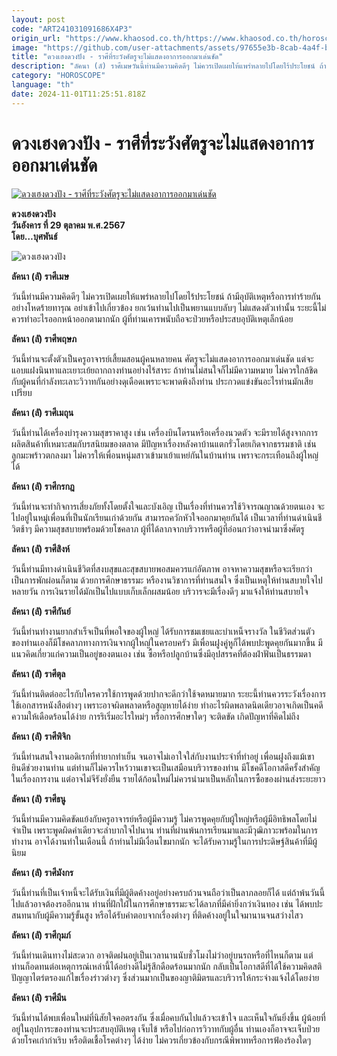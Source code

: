 ```yaml
---
layout: post
code: "ART241031091686X4P3"
origin_url: "https://www.khaosod.co.th/https://www.khaosod.co.th/horoscope/news_9477749"
image: "https://github.com/user-attachments/assets/97655e3b-8cab-4a4f-b99d-dfb3e64b78d4"
title: "ดวงเฮงดวงปัง - ราศีที่ระวังศัตรูจะไม่แสดงอาการออกมาเด่นชัด"
description: "ลัคนา (ลั) ราศีเมษวันนี้ท่านมีความคิดดีๆ ไม่ควรเปิดเผยให้แพร่หลายไปโดยไร้ประโยชน์ ถ้ามีอุบัติเหตุหรือการทำร้ายกันอย่างโหดร้ายทารุณ อย่าเข้าไปเกี่ยวข้อง"
category: "HOROSCOPE"
language: "th"
date: 2024-11-01T11:25:51.818Z
---
```


# ดวงเฮงดวงปัง - ราศีที่ระวังศัตรูจะไม่แสดงอาการออกมาเด่นชัด

[![ดวงเฮงดวงปัง - ราศีที่ระวังศัตรูจะไม่แสดงอาการออกมาเด่นชัด](https://www.khaosod.co.th/wpapp/uploads/2024/10/kkk-4.jpg "ดวงเฮงดวงปัง - ราศีที่ระวังศัตรูจะไม่แสดงอาการออกมาเด่นชัด")](https://www.khaosod.co.th/wpapp/uploads/2024/10/kkk-4.jpg)

**ดวงเฮงดวงปัง**  
**วันอังคาร ที่ 29 ตุลาคม พ.ศ.2567**  
**โดย…บุศพันธ์**

![ดวงเฮงดวงปัง](https://www.khaosod.co.th/wpapp/uploads/2024/10/ppp-5.jpg)

**ลัคนา (ลั) ราศีเมษ**

วันนี้ท่านมีความคิดดีๆ ไม่ควรเปิดเผยให้แพร่หลายไปโดยไร้ประโยชน์ ถ้ามีอุบัติเหตุหรือการทำร้ายกันอย่างโหดร้ายทารุณ อย่าเข้าไปเกี่ยวข้อง ยกเว้นท่านไปเป็นพยานแบบลับๆ ไม่แสดงตัวเท่านั้น ระยะนี้ไม่ควรทำอะไรออกหน้าออกตามากนัก ผู้ที่ท่านเคารพนับถือจะป่วยหรือประสบอุบัติเหตุเล็กน้อย

**ลัคนา (ลั) ราศีพฤษภ**

วันนี้ท่านจะตั้งตัวเป็นครูอาจารย์เสี้ยมสอนผู้คนหลายคน ศัตรูจะไม่แสดงอาการออกมาเด่นชัด แต่จะแอบแฝงนินทาและเยาะเย้ยถากถางท่านอย่างไร้สาระ ถ้าท่านไม่สนใจก็ไม่มีความหมาย ไม่ควรใกล้ชิดกับผู้คนที่กำลังทะเลาะวิวาทกันอย่างดุเดือดเพราะจะพาดพิงถึงท่าน ประกวดแข่งขันอะไรท่านมักเสียเปรียบ

**ลัคนา (ลั) ราศีเมถุน**

วันนี้ท่านได้เครื่องบำรุงความสุขราคาสูง เช่น เครื่องบินโดรนหรือเครื่องนวดตัว จะมีรายได้สูงจากการผลิตสินค้าที่เหมาะสมกับรสนิยมของตลาด มีปัญหาเรื่องหลังคาบ้านแตกรั่วโดยเกิดจากธรรมชาติ เช่น ลูกมะพร้าวตกลงมา ไม่ควรให้เพื่อนหนุ่มสาวเข้ามาเย้าแหย่กันในบ้านท่าน เพราจะกระเทือนถึงผู้ใหญ่ได้

**ลัคนา (ลั) ราศีกรกฎ**

วันนี้ท่านจะทำกิจการเสี่ยงภัยทั้งโดยตั้งใจและบังเอิญ เป็นเรื่องที่ท่านควรใช้วิจารณญาณด้วยตนเอง จะไปอยู่ในหมู่เพื่อนที่เป็นนักเรียนเก่าด้วยกัน สามารถควักหัวใจออกมาคุยกันได้ เป็นเวลาที่ท่านดำเนินชีวิตช้าๆ มีความสุขสบายพร้อมด้วยโชคลาภ ผู้ที่ได้ลาภจากบริวารหรือผู้ที่อ่อนกว่าอาจนำมาซึ่งศัตรู

**ลัคนา (ลั) ราศีสิงห์**

วันนี้ท่านมีทางดำเนินชีวิตที่สงบสุขและสุขสบายพอสมควรแก่อัตภาพ อาจหาความสุขหรือจะเรียกว่าเป็นการพักผ่อนก็ตาม ด้วยการศึกษาธรรมะ หรืองานวิชาการที่ท่านสนใจ ซึ่งเป็นเหตุให้ท่านสบายใจไปหลายวัน การเงินรายได้มักเป็นไปแบบเก็บเล็กผสมน้อย บริวารจะมีเรื่องดีๆ มาแจ้งให้ท่านสบายใจ

**ลัคนา (ลั) ราศีกันย์**

วันนี้ท่านทำงานยากสำเร็จเป็นที่พอใจของผู้ใหญ่ ได้รับการชมเชยและบำเหน็จรางวัล ในชีวิตส่วนตัวของท่านเองก็มีโชคลาภทางการเงินจากผู้ใหญ่ในครอบครัว มีเพื่อนฝูงคู่หูก็ได้พบปะพูดคุยกันมากขึ้น มีแนวคิดเกี่ยวแก่ความเป็นอยู่ของตนเอง เช่น ซื้อหรือปลูกบ้านซึ่งมีอุปสรรคที่ต้องฝ่าฟันเป็นธรรมดา

**ลัคนา (ลั) ราศีตุล**

วันนี้ท่านติดต่ออะไรกับใครควรใช้การพูดด้วยปากจะดีกว่าใช้จดหมายมาก ระยะนี้ท่านควรระวังเรื่องการใช้เอกสารหนังสือต่างๆ เพราะอาจผิดพลาดหรือสูญหายได้ง่าย ทำอะไรผิดพลาดนิดเดียวอาจเกิดเป็นคดีความให้เดือดร้อนได้ง่าย การริเริ่มอะไรใหม่ๆ หรือการศึกษาใดๆ จะติดขัด เกิดปัญหาที่คิดไม่ถึง

**ลัคนา (ลั) ราศีพิจิก**

วันนี้ท่านสนใจงานอดิเรกที่ทำยากทำเย็น จนอาจไม่เอาใจใส่กับงานประจำที่ทำอยู่ เพื่อนฝูงถึงแม้เขายินดีช่วยงานท่าน แต่ท่านก็ไม่ควรไหว้วานเขาจะเป็นเสมือนบริวารของท่าน มีโชคดีโอกาสดีครั้งสำคัญในเรื่องการงาน แต่อาจไม่จีรังยั่งยืน รายได้ก้อนใหม่ไม่ควรนำมาเป็นหลักในการซื้อของผ่านส่งระยะยาว

**ลัคนา (ลั) ราศีธนู**

วันนี้ท่านมีความคิดขัดแย้งกับครูอาจารย์หรือผู้มีความรู้ ไม่ควรพูดคุยกับผู้ใหญ่หรือผู้มีอิทธิพลโดยไม่จำเป็น เพราะพูดผิดคำเดียวจะลำบากใจไปนาน ท่านที่ผ่านพ้นการเรียนมาและมีวุฒิภาวะพร้อมในการทำงาน อาจได้งานทำในเดือนนี้ ถ้าท่านไม่มีเงื่อนไขมากนัก จะได้รับความรู้ในการประดิษฐ์สินค้าที่มีผู้นิยม

**ลัคนา (ลั) ราศีมังกร**

วันนี้ท่านที่เป็นเจ้าหนี้จะได้รับเงินที่มีผู้ติดค้างอยู่อย่างครบถ้วนจนถือว่าเป็นลาภลอยก็ได้ แต่ถ้าพ้นวันนี้ไปแล้วอาจต้องรออีกนาน ท่านที่ฝักใฝ่ในการศึกษาธรรมะจะได้ลาภที่มีค่ายิ่งกว่าเงินทอง เช่น ได้พบปะสนทนากับผู้มีความรู้ขั้นสูง หรือได้รับคำตอบจากเรื่องต่างๆ ที่ติดค้างอยู่ในใจมานานจนสว่างไสว

**ลัคนา (ลั) ราศีกุมภ์**

วันนี้ท่านเดินทางไม่สะดวก อาจติดฝนอยู่เป็นเวลานานนับชั่วโมงไม่ว่าอยู่บนรถหรือที่ไหนก็ตาม แต่ท่านก็อดทนต่อเหตุการณ์เหล่านี้ได้อย่างดีไม่รู้สึกดือดร้อนมากนัก กลับเป็นโอกาสดีที่ได้ใช้ความคิดสติปัญญาไตร่ตรองแก้ไขเรื่องร่าวต่างๆ ซึ่งส่วนมากเป็นของญาติมิตรและบริวารให้กระจ่างแจ้งได้โดยง่าย

**ลัคนา (ลั) ราศีมีน**

วันนี้ท่านได้พบเพื่อนใหม่ที่นิสัยใจคอตรงกัน ซึ่งเมื่อคบกันไปแล้วจะเข้าใจ และเห็นใจกันยิ่งขึ้น ผู้น้อยที่อยู่ในอุปการะของท่านจะประสบอุบัติเหตุ เจ็บไข้ หรือไปก่อการวิวาทกับผู้อื่น ท่านเองก็อาจจะเจ็บป่วยด้วยโรคเก่ากำเริบ หรือติดเชื้อโรคต่างๆ ได้ง่าย ไม่ควรเกี่ยวข้องกับกรณีพิพาทหรือการฟ้องร้องใดๆ
